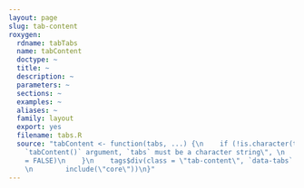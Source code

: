 ```yaml
---
layout: page
slug: tab-content
roxygen:
  rdname: tabTabs
  name: tabContent
  doctype: ~
  title: ~
  description: ~
  parameters: ~
  sections: ~
  examples: ~
  aliases: ~
  family: layout
  export: yes
  filename: tabs.R
  source: "tabContent <- function(tabs, ...) {\n    if (!is.character(tabs)) {\n        stop(\"invalid
    `tabContent()` argument, `tabs` must be a character string\", \n            call.
    = FALSE)\n    }\n    tags$div(class = \"tab-content\", `data-tabs` = tabs, ...,
    \n        include(\"core\"))\n}"
---
```

